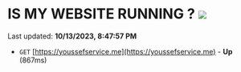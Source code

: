 # IS MY WEBSITE RUNNING ? [![](https://img.shields.io/static/v1?label=Sponsor&message=%E2%9D%A4&logo=GitHub&color=%23fe8e86)](https://github.com/sponsors/<username>)

Last updated: **10/13/2023, 8:47:57 PM**

- `GET` [https://youssefservice.me](https://youssefservice.me) - **Up** (867ms)
